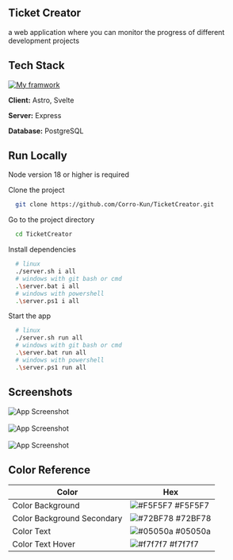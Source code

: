 ## Ticket Creator

a web application where you can monitor the progress of different development projects


## Tech Stack

[![My framwork](https://skillicons.dev/icons?i=astro,svelte,express,postgres)]()

**Client:** Astro, Svelte

**Server:** Express

**Database:** PostgreSQL

## Run Locally

Node version 18 or higher is required

Clone the project

```bash
  git clone https://github.com/Corro-Kun/TicketCreator.git
```

Go to the project directory

```bash
  cd TicketCreator
```

Install dependencies

```bash
  # linux
  ./server.sh i all
  # windows with git bash or cmd
  .\server.bat i all
  # windows with powershell
  .\server.ps1 i all
```

Start the app

```bash
  # linux
  ./server.sh run all
  # windows with git bash or cmd
  .\server.bat run all
  # windows with powershell
  .\server.ps1 run all
```

## Screenshots

<img src="https://via.placeholder.com/468x300?text=App+Screenshot+Here" alt="App Screenshot">
<br>
<br>
<img src="https://via.placeholder.com/468x300?text=App+Screenshot+Here" alt="App Screenshot">
<br>
<br>
<img src="https://via.placeholder.com/468x300?text=App+Screenshot+Here" alt="App Screenshot">

## Color Reference

| Color             | Hex                                                                |
| ----------------- | ------------------------------------------------------------------ |
| Color Background | ![#F5F5F7](https://via.placeholder.com/10/F5F5F7?text=+) #F5F5F7 |
| Color Background Secondary | ![#72BF78](https://via.placeholder.com/10/72BF78?text=+) #72BF78 |
| Color Text | ![#05050a](https://via.placeholder.com/10/05050a?text=+) #05050a |
| Color Text Hover | ![#f7f7f7](https://via.placeholder.com/10/f7f7f7?text=+) #f7f7f7 |
